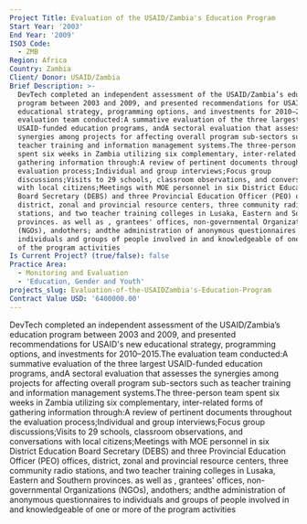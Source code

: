 ```yaml
---
Project Title: Evaluation of the USAID/Zambia's Education Program
Start Year: '2003'
End Year: '2009'
ISO3 Code:
  - ZMB
Region: Africa
Country: Zambia
Client/ Donor: USAID/Zambia
Brief Description: >-
  DevTech completed an independent assessment of the USAID/Zambia’s education
  program between 2003 and 2009, and presented recommendations for USAID's new
  educational strategy, programming options, and investments for 2010–2015.The
  evaluation team conducted:A summative evaluation of the three largest
  USAID-funded education programs, andA sectoral evaluation that assesses the
  synergies among projects for affecting overall program sub-sectors such as
  teacher training and information management systems.The three-person team
  spent six weeks in Zambia utilizing six complementary, inter-related forms of
  gathering information through:A review of pertinent documents throughout the
  evaluation process;Individual and group interviews;Focus group
  discussions;Visits to 29 schools, classroom observations, and conversations
  with local citizens;Meetings with MOE personnel in six District Education
  Board Secretary (DEBS) and three Provincial Education Officer (PEO) offices,
  district, zonal and provincial resource centers, three community radio
  stations, and two teacher training colleges in Lusaka, Eastern and Southern
  provinces. as well as , grantees' offices, non-governmental Organizations
  (NGOs), andothers; andthe administration of anonymous questionnaires to
  individuals and groups of people involved in and knowledgeable of one or more
  of the program activities
Is Current Project? (true/false): false
Practice Area:
  - Monitoring and Evaluation
  - 'Education, Gender and Youth'
projects_slug: Evaluation-of-the-USAIDZambia's-Education-Program
Contract Value USD: '6400000.00'
---
```

DevTech completed an independent assessment of the USAID/Zambia’s education program between 2003 and 2009, and presented recommendations for USAID's new educational strategy, programming options, and investments for 2010–2015.The evaluation team conducted:A summative evaluation of the three largest USAID-funded education programs, andA sectoral evaluation that assesses the synergies among projects for affecting overall program sub-sectors such as teacher training and information management systems.The three-person team spent six weeks in Zambia utilizing six complementary, inter-related forms of gathering information through:A review of pertinent documents throughout the evaluation process;Individual and group interviews;Focus group discussions;Visits to 29 schools, classroom observations, and conversations with local citizens;Meetings with MOE personnel in six District Education Board Secretary (DEBS) and three Provincial Education Officer (PEO) offices, district, zonal and provincial resource centers, three community radio stations, and two teacher training colleges in Lusaka, Eastern and Southern provinces. as well as , grantees' offices, non-governmental Organizations (NGOs), andothers; andthe administration of anonymous questionnaires to individuals and groups of people involved in and knowledgeable of one or more of the program activities